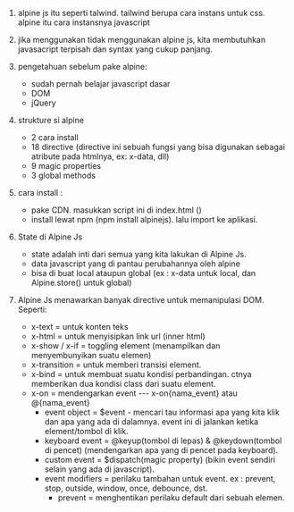 1. alpine js itu seperti talwind. tailwind berupa cara instans untuk css. alpine itu cara instansnya javascript

2. jika menggunakan tidak menggunakan alpine js, kita membutuhkan javasacript terpisah dan syntax yang cukup panjang.

3. pengetahuan sebelum pake alpine:
    - sudah pernah belajar javascript dasar
    - DOM
    - jQuery

4. strukture si alpine
    - 2 cara install
    - 18 directive (directive ini sebuah fungsi yang bisa digunakan sebagai atribute pada htmlnya, ex: x-data, dll)
    - 9 magic properties
    - 3 global methods

5. cara install :
    - pake CDN. masukkan script ini di index.html (<script src="//unpkg.com/alpinejs" defer></script>)
    - install lewat npm (npm install alpinejs). lalu import ke aplikasi. 

6. State di Alpine Js
    - state adalah inti dari semua yang kita lakukan di Alpine Js.
    - data javascript yang di pantau perubahannya oleh alpine
    - bisa di buat local ataupun global (ex : x-data untuk local, dan Alpine.store() untuk global)

7. Alpine Js menawarkan banyak directive untuk memanipulasi DOM. Seperti:
    - x-text = untuk konten teks
    - x-html = untuk menyisipkan link url (inner html)
    - x-show / x-if = toggling element (menampilkan dan menyembunyikan suatu elemen)
    - x-transition = untuk memberi transisi element. 
    - x-bind = untuk membuat suatu kondisi perbandingan. ctnya memberikan dua kondisi class dari suatu element.
    - x-on = mendengarkan event --- x-on{nama_event} atau @{nama_event}
        - event object = $event - mencari tau informasi apa yang kita klik dan apa yang ada di dalamnya. event ini di jalankan ketika element/tombol di klik. 
        - keyboard event = @keyup(tombol di lepas) & @keydown(tombol di pencet) (mendengarkan apa yang di pencet pada keyboard).
        - custom event = $dispatch(magic property) (bikin event sendiri selain yang ada di javascript).
        - event modifiers = perilaku tambahan untuk event. ex : prevent, stop, outside, window, once, debounce, dst.
            - prevent = menghentikan perilaku default dari sebuah elemen.

    